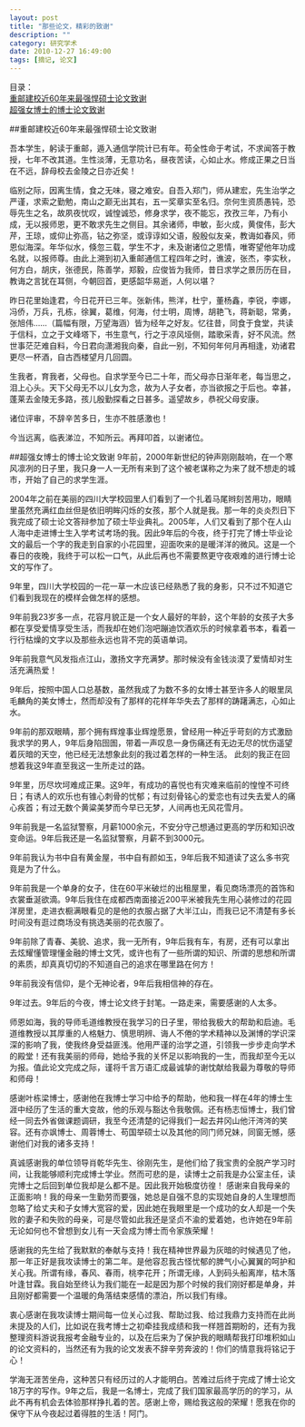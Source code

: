 ```yaml
---
layout: post
title: "那些论文，精彩的致谢"
description: ""
category: 研究学术
date: 2010-12-27 16:49:00
tags: [摘记, 论文]
---
```

目录：  
[重邮建校近60年来最强悍硕士论文致谢](#重邮建校近60年来最强悍硕士论文致谢)    
[超强女博士的博士论文致谢](#超强女博士的博士论文致谢)   
[](#)   

<span id="重邮建校近60年来最强悍硕士论文致谢"></span>
##重邮建校近60年来最强悍硕士论文致谢

吾本学生，躬读于重邮，遁入通信学院计已有年。苟全性命于考试，不求闻答于教授，七年不改其道。生性淡薄，无意功名，昼夜苦读，心如止水。修成正果之日当在不远，辞母校去金陵之日亦近矣！

临别之际，因离生情，食之无味，寝之难安。自吾入郑门，师从建宏，先生治学之严谨，求索之勤勉，南山之巅无出其右，五一奖章实至名归。奈何生资质愚钝，恐辱先生之名，故夙夜忧叹，诚惶诚恐，修身求学，夜不能忘，孜孜三年，乃有小成，无以报师恩，更不敢求先生之侧目。其余诸师，申敏，彭火成，黄俊伟，彭大芹，王琼，或仰止弥高，钻之弥坚，或谆谆如父语，殷殷似友亲，教诲如春风，师恩似海深。年华似水，倏忽三载，学生不才，未及谢诸位之恩情，唯寄望他年功成名就，以报师尊。由此上溯到初入重邮通信工程四年之时，谯波，张杰，李实秋，何方白，胡庆，张德民，陈善学，郑毅，应俊皆为我师，昔日求学之景历历在目，教诲之言犹在耳侧，今朝回首，更感韶华易逝，人何以堪？

昨日花里始逢君，今日花开已三年。张新伟，熊洋，杜宁，董杨鑫，李锐，李娜，冯侨，万兵，孔栋，徐翼，葛维，何海，付士明，周博，胡艳飞，蒋新聪，常勇，张旭伟……（篇幅有限，万望海涵）皆为经年之好友。忆往昔，同食于食堂，共读于信科，立之于文峰塔下，书生意气，行之于凉风垭侧，踏歌采青，好不风流。然世事茫茫难自料，今日君向潇湘我向秦，自此一别，不知何年何月再相逢，劝诸君更尽一杯酒，自古西楼望月几回圆。

生我者，育我者，父母也。自求学至今已二十年，而父母亦日渐年老，每当思之，泪上心头。天下父母无不以儿女为念，故为人子女者，亦当欲报之于后也。幸甚，蓬莱去金陵无多路，孩儿殷勤探看之日甚多。遥望故乡，恭祝父母安康。

诸位评审，不辞辛苦多日，生亦不胜感激也！

今当远离，临表涕泣，不知所云。再拜叩首，以谢诸位。

<span id="超强女博士的博士论文致谢"></span>
##超强女博士的博士论文致谢
9年前，2000年新世纪的钟声刚刚敲响，在一个寒风凛冽的日子里，我只身一人一无所有来到了这个被老谋称之为来了就不想走的城市，开始了自己的求学生涯。

2004年之前在美丽的四川大学校园里人们看到了一个扎着马尾辫刻苦用功，眼睛里虽然充满红血丝但是依旧明眸闪烁的女孩，那个人就是我。那一年的炎炎烈日下我完成了硕士论文答辩参加了硕士毕业典礼。2005年，人们又看到了那个在人山人海中走进博士生入学考试考场的我。因此9年后的今夜，终于打完了博士毕业论文的最后一个字的我走到自家的小花园里，迎面吹来的是暖洋洋的微风。这是一个春日的夜晚，我终于可以松一口气，从此后再也不需要熬更守夜艰难的进行博士论文的写作了。

9年里，四川大学校园的一花一草一木应该已经熟悉了我的身影，只不过不知道它们看到我现在的模样会做怎样的感想。

9年前我23岁多一点，花容月貌正是一个女人最好的年龄，这个年龄的女孩子大多都在享受爱情享受生活，而我却在她们泡吧蹦迪饮酒欢乐的时候拿着书本，看着一行行枯燥的文字以及那些永远也背不完的英语单词。

9年前我意气风发指点江山，激扬文字充满梦。那时候没有金钱淡漠了爱情却对生活充满热爱！

9年后，按照中国人口总基数，虽然我成了为数不多的女博士甚至许多人的眼里凤毛麟角的美女博士，然而却没有了那样的花样年华失去了那样的踌躇满志，心如止水。

9年前的那双眼睛，那个拥有辉煌事业辉煌愿景，曾经用一种近乎苛刻的方式激励我求学的男人，9年后身陷囹圄，带着一声叹息一身伤痛还有无边无尽的忧伤遥望着灰暗的天空，他已经无法想象此刻的我过着怎样的一种生活。
此刻的我正在回想着我这9年直至我这一生所走过的路。

9年里，历尽坎坷难成正果。这9年，有成功的喜悦也有灾难来临前的惶惶不可终日；有诱人的欢乐也有锥心刺骨的忧郁；有过刻骨铭心的爱恋也有过失去爱人的痛心疾首；有过无数个黄粱美梦而今早已无梦，人间再也无风花雪月。

9年前我是一名监狱警察，月薪1000余元，不安分守己想通过更高的学历和知识改变命运。9年后我还是一名监狱警察，月薪不到3000元。

9年前我认为书中自有黄金屋，书中自有颜如玉，9年后我不知道读了这么多书究竟是为了什么。

9年前我是一个单身的女子，住在60平米破烂的出租屋里，看见商场漂亮的首饰和衣裳垂涎欲滴。9年后我住在成都西南面接近200平米被我先生用心装修过的花园洋房里，走进衣橱满眼看见的是他的衣服占据了大半江山，而我已记不清楚有多长时间没有逛过商场没有挑选美丽的花衣服了。

9年前除了青春、美貌、追求，我一无所有，9年后我有车，有房，还有可以拿出去炫耀懂管理懂金融的博士文凭，或许也有了一些所谓的知识、所谓的思想和所谓的素质，却真真切切的不知道自己的追求在哪里路在何方！

9年前我没有信仰，是个无神论者，9年后我相信神的存在。

9年过去。9年后的今夜，博士论文终于封笔。一路走来，需要感谢的人太多。

师恩如海，我的导师毛道维教授在我学习的日子里，带给我极大的帮助和启迪。毛道维教授以其厚重的人格魅力、慎思明辨、诲人不倦的学术精神以及渊博的学识深深的影响了我，使我终身受益匪浅。他用严谨的治学之道，引领我一步步走向学术的殿堂！还有我美丽的师母，她给予我的关怀足以影响我的一生，而我却至今无以为报。值此论文完成之际，谨将千言万语汇成最诚挚的谢忱献给我最为尊敬的导师和师母！

感谢叶栋梁博士，感谢他在我博士学习中给予的帮助，他和我一样在4年的博士生涯中经历了生活的重大变故，他的乐观与豁达令我敬佩。还有杨志恒博士，我们曾经一同去外省做课题调研，我至今还清楚的记得我们一起去井冈山他汗涔涔的笑容。还有亦飒博士、周蓉博士、苟国举硕士以及其他的同门师兄妹，同窗无憾，感谢他们对我的诸多支持！

真诚感谢我的单位领导肖乾华先生、徐刚先生，是他们给了我宝贵的全脱产学习时间，让我能够顺利完成博士学业。然而可悲的是，读博士之前我是办公室主任，读完博士之后回到单位我却是么都不是。因此我开始极度彷徨！
感谢来自我母亲的正面影响！我的母亲一生勤劳而要强，她总是自强不息的实现她自身的人生理想而忽略了给丈夫和子女博大宽容的爱，因此她在我眼里是一个成功的女人却是一个失败的妻子和失败的母亲，可是尽管如此我还是坚贞不渝的爱着她，也许她在9年前无论如何也不曾想到女儿有一天会成为博士而令家族荣耀！

感谢我的先生给了我默默的奉献与支持！我在精神世界最为灰暗的时候遇见了他，那一年正好是我攻读博士的第二年。是他容忍我古怪忧郁的脾气小心翼翼的呵护和关心我。所谓有缘，春风、春雨，桃李花开；所谓无缘，人到码头船离岸，枯木落叶逢甘霖。我自始至终认为我们能在一起是因为那个时候的我们刚好都是单身，并且刚好都需要一个温暖的角落结束感情的漂泊，所以我们有缘。

衷心感谢在我攻读博士期间每一位关心过我、帮助过我、给过我鼎力支持而在此尚未提及的人们，比如说在我考博士之初牵挂我成绩和我一样翘首期盼的，还有为我整理资料游说我报考金融专业的，以及在后来为了保护我的眼睛帮我打印堆积如山的论文资料的，当然还有为我的论文发表不辞辛劳奔波的！你们的情意我将铭记于心！

学海无涯苦坐舟，这种苦只有经历过的人才能明白。苦难过后终于完成了博士论文18万字的写作。9年之后，我是一名博士，完成了我们国家最高学历的的学习，从此不再有机会去体验那样挣扎着的苦。感谢上帝，赐给我这般的荣耀！愿我在你的保守下从今夜起过着得胜的生活！阿门。